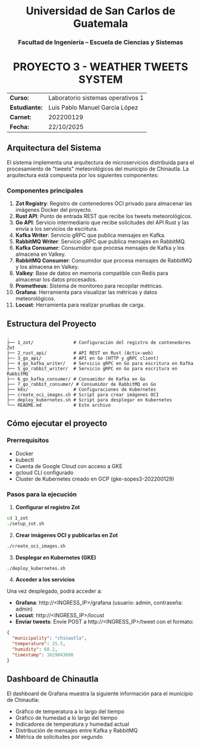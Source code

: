 <div align="center">

# **Universidad de San Carlos de Guatemala**
### **Facultad de Ingeniería – Escuela de Ciencias y Sistemas**
# PROYECTO 3 - WEATHER TWEETS SYSTEM

| | |
| :--- | :--- |
| **Curso:** | Laboratorio sistemas operativos 1 |
| **Estudiante:** | Luis Pablo Manuel García López |
| **Carnet:** | 202200129 |
| **Fecha:** | 22/10/2025 |

</div>

## Arquitectura del Sistema

El sistema implementa una arquitectura de microservicios distribuida para el procesamiento de "tweets" meteorológicos del municipio de Chinautla. La arquitectura está compuesta por los siguientes componentes:

### Componentes principales

1. **Zot Registry**: Registro de contenedores OCI privado para almacenar las imágenes Docker del proyecto.
2. **Rust API**: Punto de entrada REST que recibe los tweets meteorológicos.
3. **Go API**: Servicio intermediario que recibe solicitudes del API Rust y las envía a los servicios de escritura.
4. **Kafka Writer**: Servicio gRPC que publica mensajes en Kafka.
5. **RabbitMQ Writer**: Servicio gRPC que publica mensajes en RabbitMQ.
6. **Kafka Consumer**: Consumidor que procesa mensajes de Kafka y los almacena en Valkey.
7. **RabbitMQ Consumer**: Consumidor que procesa mensajes de RabbitMQ y los almacena en Valkey.
8. **Valkey**: Base de datos en memoria compatible con Redis para almacenar los datos procesados.
9. **Prometheus**: Sistema de monitoreo para recopilar métricas.
10. **Grafana**: Herramienta para visualizar las métricas y datos meteorológicos.
11. **Locust**: Herramienta para realizar pruebas de carga.

## Estructura del Proyecto

```
.
├── 1_zot/               # Configuración del registro de contenedores Zot
├── 2_rust_api/          # API REST en Rust (Actix-web)
├── 3_go_api/            # API en Go (HTTP y gRPC client)
├── 4_go_kafka_writer/   # Servicio gRPC en Go para escritura en Kafka
├── 5_go_rabbit_writer/  # Servicio gRPC en Go para escritura en RabbitMQ
├── 6_go_kafka_consumer/ # Consumidor de Kafka en Go
├── 7_go_rabbit_consumer/ # Consumidor de RabbitMQ en Go
├── k8s/                 # Configuraciones de Kubernetes
├── create_oci_images.sh # Script para crear imágenes OCI
├── deploy_kubernetes.sh # Script para desplegar en Kubernetes
└── README.md            # Este archivo
```

## Cómo ejecutar el proyecto

### Prerrequisitos

- Docker
- kubectl
- Cuenta de Google Cloud con acceso a GKE
- gcloud CLI configurado
- Cluster de Kubernetes creado en GCP (gke-sopes3-202200129)

### Pasos para la ejecución

1. **Configurar el registro Zot**

```bash
cd 1_zot
./setup_zot.sh
```

2. **Crear imágenes OCI y publicarlas en Zot**

```bash
./create_oci_images.sh
```

3. **Desplegar en Kubernetes (GKE)**

```bash
./deploy_kubernetes.sh
```

4. **Acceder a los servicios**

Una vez desplegado, podrá acceder a:

- **Grafana**: http://<INGRESS_IP>/grafana (usuario: admin, contraseña: admin)
- **Locust**: http://<INGRESS_IP>/locust
- **Enviar tweets**: Envíe POST a http://<INGRESS_IP>/tweet con el formato:

```json
{
  "municipality": "chinautla",
  "temperature": 25.5,
  "humidity": 60.2,
  "timestamp": 1629843600
}
```

## Dashboard de Chinautla

El dashboard de Grafana muestra la siguiente información para el municipio de Chinautla:

- Gráfico de temperatura a lo largo del tiempo
- Gráfico de humedad a lo largo del tiempo
- Indicadores de temperatura y humedad actual
- Distribución de mensajes entre Kafka y RabbitMQ
- Métrica de solicitudes por segundo
